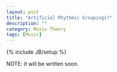 ```yaml
---
layout: post
title: "Artificial Rhythmic Groupings?"
description: ""
category: Music Theory
tags: [Music]
---
```

{% include JB/setup %}

NOTE: it will be written soon.
